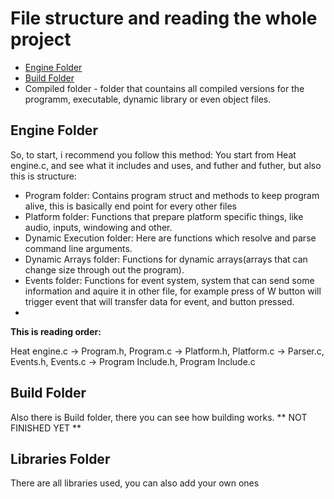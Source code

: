 # File structure and reading the whole project

- [Engine Folder](#EngineFolder)
- [Build Folder](#BuildFolder)
- Compiled folder - folder that countains all compiled versions for the programm, executable, dynamic library or even object files.

## Engine Folder
So, to start, i recommend you follow this method: You start from Heat engine.c,
and see what it includes and uses, and futher and futher, but also this is structure:

- Program folder:
    Contains program struct and methods to keep program alive, this is basically end point for every other files
- Platform folder:
    Functions that prepare platform specific things, like audio, inputs, windowing and other.
- Dynamic Execution folder:
    Here are functions which resolve and parse command line arguments.
- Dynamic Arrays folder:
    Functions for dynamic arrays(arrays that can change size through out the program).
- Events folder:
    Functions for event system, system that can send some information and aquire it in other file, for example press of W button will trigger event that will transfer data for event, and button pressed.
-
    

**This is reading order:**

Heat engine.c -> Program.h, Program.c -> Platform.h, Platform.c -> Parser.c, Events.h, Events.c -> Program Include.h, Program Include.c

## Build Folder
Also there is Build folder, there you can see how building works.
** NOT FINISHED YET **

## Libraries Folder

There are all libraries used, you can also add your own ones